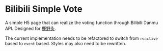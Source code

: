# Bilibili Simple Vote

A simple H5 page that can realize the voting function through Bilibili Danmu API. Designed for [鹿野灸](https://space.bilibili.com/5659864).

The current implementation needs to be refactored to switch from `reactive` based to `event` based. Styles may also need to be rewritten.
